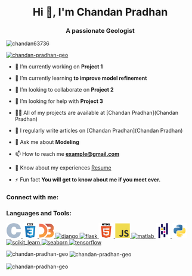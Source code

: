 
<h1 align="center">Hi 👋, I'm Chandan Pradhan</h1>
<h3 align="center">A passionate Geologist</h3>

<p align="left"> <img src="https://komarev.com/ghpvc/?username=chandan63736&label=Profile%20views&color=0e75b6&style=flat" alt="chandan63736" /> </p>

<p align="left"> <a href="https://github.com/ryo-ma/github-profile-trophy"><img src="https://github-profile-trophy.vercel.app/?username=chandan-pradhan-geo" alt="chandan-pradhan-geo" /></a> </p>

- 🔭 I’m currently working on **Project 1**

- 🌱 I’m currently learning **to improve model refinement**

- 👯 I’m looking to collaborate on **Project 2**

- 🤝 I’m looking for help with **Project 3**

- 👨‍💻 All of my projects are available at [Chandan Pradhan](Chandan Pradhan)

- 📝 I regularly write articles on [Chandan Pradhan](Chandan Pradhan)

- 💬 Ask me about **Modeling**

- 📫 How to reach me **example@gmail.com**

- 📄 Know about my experiences [Resume](Resume)

- ⚡ Fun fact **You will get to know about me if you meet ever.**

<h3 align="left">Connect with me:</h3>
<p align="left">
</p>

<h3 align="left">Languages and Tools:</h3>
<p align="left"> <a href="https://www.cprogramming.com/" target="_blank" rel="noreferrer"> <img src="https://raw.githubusercontent.com/devicons/devicon/master/icons/c/c-original.svg" alt="c" width="40" height="40"/> </a> <a href="https://www.w3schools.com/css/" target="_blank" rel="noreferrer"> <img src="https://raw.githubusercontent.com/devicons/devicon/master/icons/css3/css3-original-wordmark.svg" alt="css3" width="40" height="40"/> </a> <a href="https://d3js.org/" target="_blank" rel="noreferrer"> <img src="https://raw.githubusercontent.com/devicons/devicon/master/icons/d3js/d3js-original.svg" alt="d3js" width="40" height="40"/> </a> <a href="https://www.djangoproject.com/" target="_blank" rel="noreferrer"> <img src="https://cdn.worldvectorlogo.com/logos/django.svg" alt="django" width="40" height="40"/> </a> <a href="https://flask.palletsprojects.com/" target="_blank" rel="noreferrer"> <img src="https://www.vectorlogo.zone/logos/pocoo_flask/pocoo_flask-icon.svg" alt="flask" width="40" height="40"/> </a> <a href="https://www.w3.org/html/" target="_blank" rel="noreferrer"> <img src="https://raw.githubusercontent.com/devicons/devicon/master/icons/html5/html5-original-wordmark.svg" alt="html5" width="40" height="40"/> </a> <a href="https://developer.mozilla.org/en-US/docs/Web/JavaScript" target="_blank" rel="noreferrer"> <img src="https://raw.githubusercontent.com/devicons/devicon/master/icons/javascript/javascript-original.svg" alt="javascript" width="40" height="40"/> </a> <a href="https://www.mathworks.com/" target="_blank" rel="noreferrer"> <img src="https://upload.wikimedia.org/wikipedia/commons/2/21/Matlab_Logo.png" alt="matlab" width="40" height="40"/> </a> <a href="https://pandas.pydata.org/" target="_blank" rel="noreferrer"> <img src="https://raw.githubusercontent.com/devicons/devicon/2ae2a900d2f041da66e950e4d48052658d850630/icons/pandas/pandas-original.svg" alt="pandas" width="40" height="40"/> </a> <a href="https://www.python.org" target="_blank" rel="noreferrer"> <img src="https://raw.githubusercontent.com/devicons/devicon/master/icons/python/python-original.svg" alt="python" width="40" height="40"/> </a> <a href="https://scikit-learn.org/" target="_blank" rel="noreferrer"> <img src="https://upload.wikimedia.org/wikipedia/commons/0/05/Scikit_learn_logo_small.svg" alt="scikit_learn" width="40" height="40"/> </a> <a href="https://seaborn.pydata.org/" target="_blank" rel="noreferrer"> <img src="https://seaborn.pydata.org/_images/logo-mark-lightbg.svg" alt="seaborn" width="40" height="40"/> </a> <a href="https://www.tensorflow.org" target="_blank" rel="noreferrer"> <img src="https://www.vectorlogo.zone/logos/tensorflow/tensorflow-icon.svg" alt="tensorflow" width="40" height="40"/> </a> </p>

<p><img align="left" src="https://github-readme-stats.vercel.app/api/top-langs?username=chandan-pradhan-geo" &show_icons=true&locale=en&layout=compact" alt="chandan-pradhan-geo" /></p>

<p>&nbsp;<img align="center" src="https://github-readme-stats.vercel.app/api?username=chandan-pradhan-geo" &show_icons=true&locale=en" alt="chandan-pradhan-geo" /></p>

<p><img align="center" src="https://github-readme-streak-stats.herokuapp.com/?user=chandan-pradhan-geo"&" alt="chandan-pradhan-geo" /></p>
